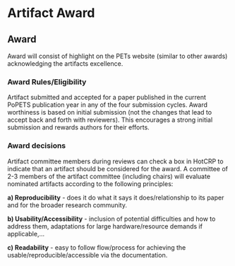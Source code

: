 
# Artifact Award

## Award
Award will consist of highlight on the PETs website (similar to other awards) acknowledging the artifacts excellence. 

### Award Rules/Eligibility
Artifact submitted and accepted for a paper published in the current PoPETS publication year in any of the four submission cycles. Award worthiness is based on initial submission (not the changes that lead to accept back and forth with reviewers). This encourages a strong initial submission and rewards authors for their efforts.

### Award decisions
Artifact committee members during reviews can check a box in HotCRP to indicate that an artifact should be considered for the award. 
A committee of 2-3 members of the artifact committee (including chairs) will evaluate nominated artifacts according to the following principles: 
 
**a) Reproducibility** - does it do what it says it does/relationship to its paper and for the broader research community.

**b) Usability/Accessibility** - inclusion of potential difficulties and how to address them, adaptations for large hardware/resource demands if applicable,...

**c) Readability** - easy to follow flow/process for achieving the usable/reproducible/accessible via the documentation. 
